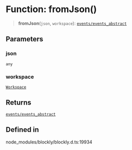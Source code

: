 # Function: fromJson()

> **fromJson**(`json`, `workspace`): [`events/events_abstract`](../events/events_abstract/index.md)

## Parameters

### json

`any`

### workspace

[`Workspace`](../../../classes/Workspace.md)

## Returns

[`events/events_abstract`](../events/events_abstract/index.md)

## Defined in

node_modules/blockly/blockly.d.ts:19934
